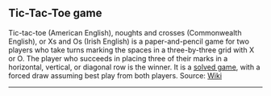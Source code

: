 ## Tic-Tac-Toe game

Tic-tac-toe (American English), noughts and crosses (Commonwealth English), or Xs and Os (Irish English) is a paper-and-pencil game for two players who take turns marking the spaces in a three-by-three grid with X or O. The player who succeeds in placing three of their marks in a horizontal, vertical, or diagonal row is the winner. It is a [solved game](https://en.wikipedia.org/wiki/Solved_game), with a forced draw assuming best play from both players. Source: [Wiki](https://en.wikipedia.org/wiki/Solved_game)

---

